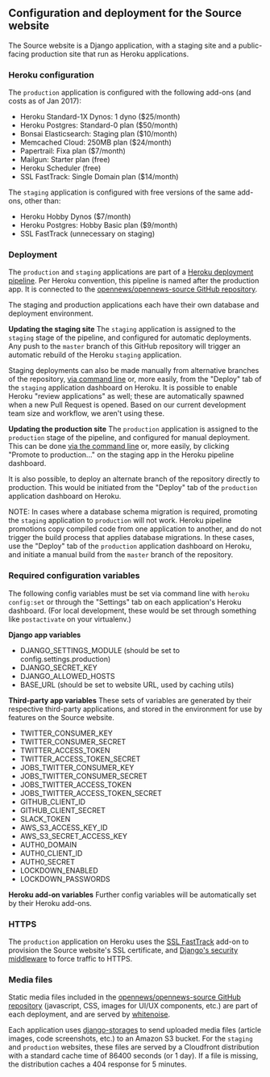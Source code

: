 ## Configuration and deployment for the Source website
The Source website is a Django application, with a staging site and a public-facing production site that run as Heroku applications.

### Heroku configuration
The `production` application is configured with the following add-ons (and costs as of Jan 2017):

* Heroku Standard-1X Dynos: 1 dyno ($25/month)
* Heroku Postgres: Standard-0 plan ($50/month)
* Bonsai Elasticsearch: Staging plan ($10/month)
* Memcached Cloud: 250MB plan ($24/month)
* Papertrail: Fixa plan ($7/month)
* Mailgun: Starter plan (free)
* Heroku Scheduler (free)
* SSL FastTrack: Single Domain plan ($14/month)

The `staging` application is configured with free versions of the same add-ons, other than:

* Heroku Hobby Dynos ($7/month)
* Heroku Postgres: Hobby Basic plan ($9/month)
* SSL FastTrack (unnecessary on staging)

### Deployment
The `production` and `staging` applications are part of a [Heroku deployment pipeline](https://devcenter.heroku.com/articles/pipelines). Per Heroku convention, this pipeline is named after the production app. It is connected to the [opennews/opennews-source GitHub repository](https://github.com/OpenNews/opennews-source/).

The staging and production applications each have their own database and deployment environment.

**Updating the staging site**
The `staging` application is assigned to the `staging` stage of the pipeline, and configured for automatic deployments. Any push to the `master` branch of this GitHub repository will trigger an automatic rebuild of the Heroku `staging` application.

Staging deployments can also be made manually from alternative branches of the repository, [via command line](https://devcenter.heroku.com/articles/git#deploying-code) or, more easily, from the "Deploy" tab of the `staging` application dashboard on Heroku. It is possible to enable Heroku "review applications" as well; these are automatically spawned when a new Pull Request is opened. Based on our current development team size and workflow, we aren't using these.

**Updating the production site**
The `production` application is assigned to the `production` stage of the pipeline, and configured for manual deployment. This can be done [via the command line](https://devcenter.heroku.com/articles/pipelines#promoting) or, more easily, by clicking "Promote to production..." on the staging app in the Heroku pipeline dashboard.

It is also possible, to deploy an alternate branch of the repository directly to production. This would be initiated from the "Deploy" tab of the `production` application dashboard on Heroku.

NOTE: In cases where a database schema migration is required, promoting the `staging` application to `production` will not work. Heroku pipeline promotions copy compiled code from one application to another, and do not trigger the build process that applies database migrations. In these cases, use the "Deploy" tab of the `production` application dashboard on Heroku, and initiate a manual build from the `master` branch of the repository.

### Required configuration variables
The following config variables must be set via command line with `heroku config:set` or through the "Settings" tab on each application's Heroku dashboard. (For local development, these would be set through something like `postactivate` on your virtualenv.)

**Django app variables**
* DJANGO_SETTINGS_MODULE (should be set to config.settings.production)
* DJANGO_SECRET_KEY
* DJANGO_ALLOWED_HOSTS
* BASE_URL (should be set to website URL, used by caching utils)

**Third-party app variables**
These sets of variables are generated by their respective third-party applications, and stored in the environment for use by features on the Source website.
* TWITTER_CONSUMER_KEY
* TWITTER_CONSUMER_SECRET
* TWITTER_ACCESS_TOKEN
* TWITTER_ACCESS_TOKEN_SECRET
* JOBS_TWITTER_CONSUMER_KEY
* JOBS_TWITTER_CONSUMER_SECRET
* JOBS_TWITTER_ACCESS_TOKEN
* JOBS_TWITTER_ACCESS_TOKEN_SECRET
* GITHUB_CLIENT_ID
* GITHUB_CLIENT_SECRET
* SLACK_TOKEN
* AWS_S3_ACCESS_KEY_ID
* AWS_S3_SECRET_ACCESS_KEY
* AUTH0_DOMAIN
* AUTH0_CLIENT_ID
* AUTH0_SECRET
* LOCKDOWN_ENABLED
* LOCKDOWN_PASSWORDS

**Heroku add-on variables**
Further config variables will be automatically set by their Heroku add-ons.

### HTTPS
The `production` application on Heroku uses the [SSL FastTrack](https://devcenter.heroku.com/articles/sslfasttrack) add-on to provision the Source website's SSL certificate, and [Django's security middleware](https://docs.djangoproject.com/en/1.10/ref/middleware/#module-django.middleware.security) to force traffic to HTTPS.

### Media files
Static media files included in the [opennews/opennews-source GitHub repository](https://github.com/OpenNews/opennews-source/) (javascript, CSS, images for UI/UX components, etc.) are part of each deployment, and are served by [whitenoise](http://whitenoise.evans.io/en/stable/).

Each application uses [django-storages](https://django-storages.readthedocs.io/en/latest/) to send uploaded media files (article images, code screenshots, etc.) to an Amazon S3 bucket. For the `staging` and `production` websites, these files are served by a Cloudfront distribution with a standard cache time of 86400 seconds (or 1 day). If a file is missing, the distribution caches a 404 response for 5 minutes.
